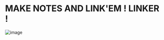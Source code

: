 # MAKE NOTES AND LINK'EM ! LINKER !

![image](https://github.com/user-attachments/assets/e39fd17c-0144-405a-a1e0-eadf4c9daf0e)
